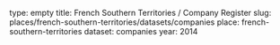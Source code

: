 type: empty
title: French Southern Territories / Company Register
slug: places/french-southern-territories/datasets/companies
place: french-southern-territories
dataset: companies
year: 2014
